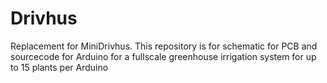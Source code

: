 # Drivhus
Replacement for MiniDrivhus. This repository is for schematic for PCB and sourcecode for Arduino for a fullscale greenhouse irrigation system for up to 15 plants per Arduino
